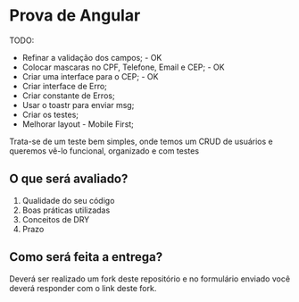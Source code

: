 # Prova de Angular

TODO:
* Refinar a validação dos campos; - OK
* Colocar mascaras no CPF, Telefone, Email e CEP; - OK
* Criar uma interface para o CEP; - OK
* Criar interface de Erro;
* Criar constante de Erros;
* Usar o toastr para enviar msg;
* Criar os testes;
* Melhorar layout - Mobile First;

Trata-se de um teste bem simples, onde temos um CRUD de usuários e queremos vê-lo funcional, organizado e com testes

## O que será avaliado?

1. Qualidade do seu código
2. Boas práticas utilizadas
3. Conceitos de DRY
4. Prazo

## Como será feita a entrega?

Deverá ser realizado um fork deste repositório e no formulário enviado você deverá responder com o link deste fork.
